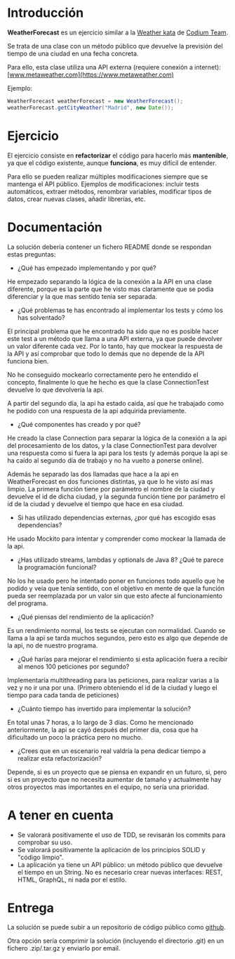 # Introducción

**WeatherForecast** es un ejercicio similar a la [Weather kata](https://github.com/CodiumTeam/weather-kata) de [Codium Team](https://www.codium.team).

Se trata de una clase con un método público que devuelve la previsión del tiempo de una ciudad en una fecha concreta.

Para ello, esta clase utiliza una API externa (requiere conexión a internet): [www.metaweather.com](https://www.metaweather.com)

Ejemplo:

```java
WeatherForecast weatherForecast = new WeatherForecast();
weatherForecast.getCityWeather("Madrid", new Date());
```


# Ejercicio

El ejercicio consiste en **refactorizar** el código para hacerlo más **mantenible**, ya que el código existente, aunque **funciona**, es muy difícil de entender.

Para ello se pueden realizar múltiples modificaciones siempre que se mantenga el API público. Ejemplos de modificaciones: incluir tests automáticos, extraer métodos, renombrar variables, modificar tipos de datos, crear nuevas clases, añadir librerías, etc.


# Documentación

La solución debería contener un fichero README donde se respondan estas preguntas:
- ¿Qué has empezado implementando y por qué?

He empezado separando la lógica de la conexión a la API en una clase diferente, porque es la parte que he visto mas claramente que se podia diferenciar y la que mas sentido tenia ser separada.

- ¿Qué problemas te has encontrado al implementar los tests y cómo los has solventado?

El principal problema que he encontrado ha sido que no es posible hacer este test a un método que llama a una API externa, ya que puede devolver un valor diferente cada vez. Por lo tanto, hay que mockear la respuesta de la API y así comprobar que todo lo demás que no depende de la API funciona bien.

No he conseguido mockearlo correctamente pero he entendido el concepto, finalmente lo que he hecho es que la clase ConnectionTest devuelve lo que devolvería la api.

A partir del segundo día, la api ha estado caida, así que he trabajado como he podido con una respuesta de la api adquirida previamente.

- ¿Qué componentes has creado y por qué?

He creado la clase Connection para separar la lógica de la conexión a la api del procesamiento de los datos, y la clase ConnectionTest para devolver una respuesta como si fuera la api para los tests (y además porque la api se ha caído al segundo día de trabajo y no ha vuelto a ponerse online).

Además he separado las dos llamadas que hace a la api en WeatherForecast en dos funciones distintas, ya que lo he visto así mas limpio. La primera función tiene por parámetro el nombre de la ciudad y devuelve el id de dicha ciudad, y la segunda función tiene por parámetro el id de la ciudad y devuelve el tiempo que hace en esa ciudad.

- Si has utilizado dependencias externas, ¿por qué has escogido esas dependencias?

He usado Mockito para intentar y comprender como mockear la llamada de la api.

- ¿Has utilizado streams, lambdas y optionals de Java 8? ¿Qué te parece la programación funcional?

No los he usado pero he intentado poner en funciones todo aquello que he podido y veía que tenía sentido, con el objetivo en mente de que la función pueda ser reemplazada por un valor sin que esto afecte al funcionamiento del programa.

- ¿Qué piensas del rendimiento de la aplicación?

Es un rendimiento normal, los tests se ejecutan con normalidad. Cuando se llama a la api se tarda muchos segundos, pero esto es algo que depende de la api, no de nuestro programa.

- ¿Qué harías para mejorar el rendimiento si esta aplicación fuera a recibir al menos 100 peticiones por segundo?

Implementaría multithreading para las peticiones, para realizar varias a la vez y no ir una por una. (Primero obteniendo el id de la ciudad y luego el tiempo para cada tanda de peticiones)

- ¿Cuánto tiempo has invertido para implementar la solución?

En total unas 7 horas, a lo largo de 3 días. Como he mencionado anteriormente, la api se cayó después del primer dia, cosa que ha dificultado un poco la práctica pero no mucho.

- ¿Crees que en un escenario real valdría la pena dedicar tiempo a realizar esta refactorización?

Depende, si es un proyecto que se piensa en expandir en un futuro, si, pero si es un proyecto que no necesita aumentar de tamaño y actualmente hay otros proyectos mas importantes en el equipo, no sería una prioridad.


# A tener en cuenta

- Se valorará positivamente el uso de TDD, se revisarán los commits para comprobar su uso.
- Se valorará positivamente la aplicación de los principios SOLID y "código limpio".
- La aplicación ya tiene un API público: un método público que devuelve el tiempo en un String. No es necesario crear nuevas interfaces: REST, HTML, GraphQL, ni nada por el estilo.


# Entrega

La solución se puede subir a un repositorio de código público como [github](https://github.com/).

Otra opción sería comprimir la solución (incluyendo el directorio .git) en un fichero .zip/.tar.gz y enviarlo por email.
